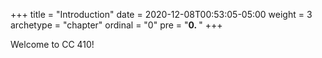 +++
title = "Introduction"
date = 2020-12-08T00:53:05-05:00
weight = 3
archetype = "chapter"
ordinal = "0"
pre = "<b>0. </b>"
+++

Welcome to CC 410!
